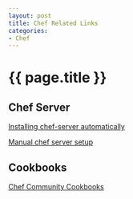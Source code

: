```yaml
---
layout: post
title: Chef Related Links
categories:
- Chef
---
```


{{ page.title }}
================

Chef Server
-----------
[Installing chef-server automatically](http://ivanvanderbyl.github.com/2011/05/28/bootstrapping-chef-with-babushka.html)

[Manual chef server
setup](http://wiki.opscode.com/display/chef/Manual+Chef+Server+Configuration)

Cookbooks
---------
[Chef Community Cookbooks](http://community.opscode.com/cookbooks)
